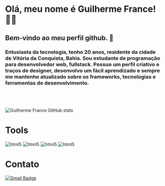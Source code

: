 
# Olá, meu nome é <strong>Guilherme France!</strong> 👋🏽

## Bem-vindo ao meu perfil github. 🔭


### Entusiasta da tecnologia, tenho 20 anos, residente da cidade de Vitória da Conquista, Bahia. Sou estudante de programação para desenvolvedor web, fullstack. Possuo um perfil criativo e traços de designer, desenvolvo um fácil aprendizado e sempre me mantenho atualizado sobre os frameworks, tecnologias e ferramentas de desenvolvimento.
 #

<br/>


![Guilherme France GitHub stats](https://github-readme-stats.vercel.app/api?username=GuilhermeFrance&show_icons=true&theme=dark)

# Tools
<div style="display: inline_block">
  <img align="center" alt ="html5" src="https://img.shields.io/badge/HTML5-E34F26?style=for-the-badge&logo=html5&logoColor=white">
  <img align="center" alt ="html5" src="https://img.shields.io/badge/CSS3-1572B6?style=for-the-badge&logo=css3&logoColor=white">
  <img align="center" alt ="html5" src="https://img.shields.io/badge/JavaScript-F7DF1E?style=for-the-badge&logo=javascript&logoColor=black">
  <img align="center" alt ="html5" src="https://img.shields.io/badge/Vue.js-35495E?style=for-the-badge&logo=vue.js&logoColor=4FC08D">
 </div>
 
#
# Contato

[![Gmail Badge](https://img.shields.io/badge/-guilherme.france9@gmail.com-006bed?style=flat-square&logo=Gmail&logoColor=white&link=mailto:caiquesantos04087@gmail.com)](mailto:guilherme.france9@gmail.com)
